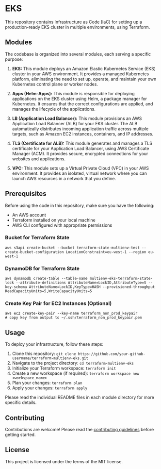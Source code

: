 # EKS

This repository contains Infrastructure as Code (IaC) for setting up a production-ready EKS cluster in multiple environments, using Terraform.

## Modules

The codebase is organized into several modules, each serving a specific purpose:

1. **EKS:** This module deploys an Amazon Elastic Kubernetes Service (EKS) cluster in your AWS environment. It provides a managed Kubernetes platform, eliminating the need to set up, operate, and maintain your own Kubernetes control plane or worker nodes.

2. **Apps (Helm-Apps):** This module is responsible for deploying applications on the EKS cluster using Helm, a package manager for Kubernetes. It ensures that the correct configurations are applied, and manages the lifecycle of the applications.

3. **LB (Application Load Balancer):** This module provisions an AWS Application Load Balancer (ALB) for your EKS cluster. The ALB automatically distributes incoming application traffic across multiple targets, such as Amazon EC2 instances, containers, and IP addresses.

4. **TLS (Certificate for ALB):** This module generates and manages a TLS certificate for your Application Load Balancer, using AWS Certificate Manager (ACM). It provides secure, encrypted connections for your websites and applications.

5. **VPC:** This module sets up a Virtual Private Cloud (VPC) in your AWS environment. It provides an isolated, virtual network where you can launch AWS resources in a network that you define.

## Prerequisites

Before using the code in this repository, make sure you have the following:

- An AWS account
- Terraform installed on your local machine
- AWS CLI configured with appropriate permissions

### Bucket for Terraform State
```
aws s3api create-bucket --bucket terraform-state-multienv-test --create-bucket-configuration LocationConstraint=eu-west-1 --region eu-west-1
```

### DynamoDB for Terraform State
```
aws dynamodb create-table --table-name multienv-eks-terraform-state-lock --attribute-definitions AttributeName=LockID,AttributeType=S --key-schema AttributeName=LockID,KeyType=HASH --provisioned-throughput ReadCapacityUnits=5,WriteCapacityUnits=5
```

### Create Key Pair for EC2 Instances (Optional)
```
aws ec2 create-key-pair --key-name terraform_non_prod_keypair
# copy key from output to ~/.ssh/terraform_non_prod_keypair.pem
```


## Usage

To deploy your infrastructure, follow these steps:

1. Clone this repository: `git clone https://github.com/your-github-username/terraform-multienv-eks.git`
2. Navigate to the project directory: `cd terraform-multienv-eks`
3. Initialize your Terraform workspace: `terraform init`
4. Create a new workspace (if required): `terraform workspace new <workspace_name>`
5. Plan your changes: `terraform plan`
6. Apply your changes: `terraform apply`

Please read the individual README files in each module directory for more specific details.

## Contributing

Contributions are welcome! Please read the [contributing guidelines](CONTRIBUTING.md) before getting started.

## License

This project is licensed under the terms of the MIT license. 
